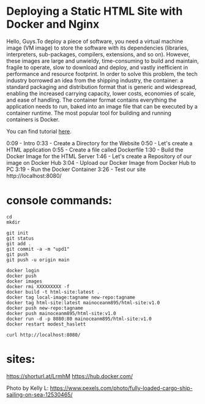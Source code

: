 # Deploying a Static HTML Site with Docker and Nginx

Hello, Guys.To deploy a piece of software, you need a virtual machine image (VM image) to store the software with its dependencies (libraries, interpreters, sub-packages, compilers, extensions, and so on). However, these images are large and unwieldy, time-consuming to build and maintain, fragile to operate, slow to download and deploy, and vastly inefficient in performance and resource footprint.
In order to solve this problem, the tech industry borrowed an idea from the shipping industry, the container: a standard packaging and distribution format that is generic and widespread, enabling the increased carrying capacity, lower costs, economies of scale, and ease of handling. The container format contains everything the application needs to run, baked into an image file that can be executed by a container runtime.
The most popular tool for building and running containers is Docker.

You can find tutorial [here](https://www.youtube.com/watch?v=P0FuqXlS_ow&ab_channel=DevOps).

0:09 - Intro
0:33 - Create a Directory for the Website
0:50 - Let's create a HTML application
0:55 - Create a file called Dockerfile
1:30 - Build the Docker Image for the HTML Server
1:46 - Let's create a Repository of our image on Docker Hub
3:04 - Upload our Docker Image from Docker Hub to PC
3:19 - Run the Docker Container
3:26 - Test our site http://localhost:8080/

# console commands:
```
cd
mkdir
```

```
git init
git status
git add .
git commit -a -m "upd1"
git push
git push -u origin main
```
```
docker login
docker push
docker images
docker rmi XXXXXXXXX -f
docker build -t html-site:latest .
docker tag local-image:tagname new-repo:tagname
docker tag html-site:latest mainoceanm895/html-site:v1.0
docker push new-repo:tagname
docker push mainoceanm895/html-site:v1.0
docker run -d -p 8080:80 mainoceanm895/html-site:v1.0
docker restart modest_haslett

curl http://localhost:8080/
```
# sites:
https://shorturl.at/LrmhM
https://hub.docker.com/

Photo by Kelly L: 
https://www.pexels.com/photo/fully-loaded-cargo-ship-sailing-on-sea-12530465/
